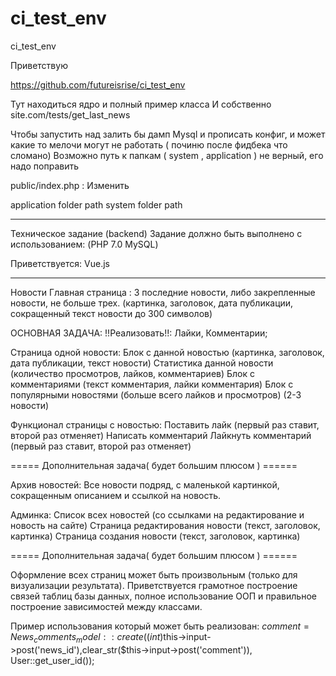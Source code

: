 # ci_test_env
ci_test_env



Приветствую

https://github.com/futureisrise/ci_test_env 


Тут находиться ядро и полный пример класса 
И собственно site.com/tests/get_last_news 

Чтобы запустить над залить бы дамп Mysql и прописать конфиг, 
и может какие то мелочи могут не работать ( починю после фидбека что сломано) 
Возможно путь к папкам ( system , application ) не верный, его надо поправить 

public/index.php : Изменить

application folder path
system folder path



-----------------------------------------------------------------------------------------

Техническое задание (backend)
Задание должно быть выполнено с использованием: (PHP 7.0 MySQL)

Приветствуется:
Vue.js

-----------------------------------------------------------------------------------------

Новости 
Главная страница : 
3 последние новости, либо закрепленные новости, не больше трех. (картинка, заголовок, дата публикации, сокращенный текст новости до 300 символов)

ОСНОВНАЯ ЗАДАЧА:
!!Реализовать!!: Лайки, Комментарии;

Страница одной новости: 
Блок с данной новостью (картинка, заголовок, дата публикации, текст новости)
Статистика данной новости (количество просмотров, лайков, комментариев)
Блок с комментариями (текст комментария, лайки комментария)
Блок с популярными новостями (больше всего лайков и просмотров) (2-3 новости)

Функционал страницы с новостью:
Поставить лайк (первый раз ставит, второй раз отменяет)
Написать комментарий
Лайкнуть комментарий (первый раз ставит, второй раз отменяет)

===== Дополнительная задача( будет большим плюсом ) ======

Архив новостей: 
Все новости подряд, с маленькой картинкой, сокращенным описанием и ссылкой на новость. 

Админка:
Список всех новостей (со ссылками на редактирование и новость на сайте)
Страница редактирования новости (текст, заголовок, картинка)
Страница создания новости (текст, заголовок, картинка)

===== Дополнительная задача( будет большим плюсом ) ======

Оформление всех страниц может быть произвольным (только для визуализации результата).  Приветствуется грамотное построение связей таблиц базы данных, полное использование ООП и правильное построение зависимостей между классами. 



Пример использования который может быть реализован:
$comment = News_comments_model::create((int)$this->input->post('news_id'),clear_str($this->input->post('comment')), User::get_user_id());


